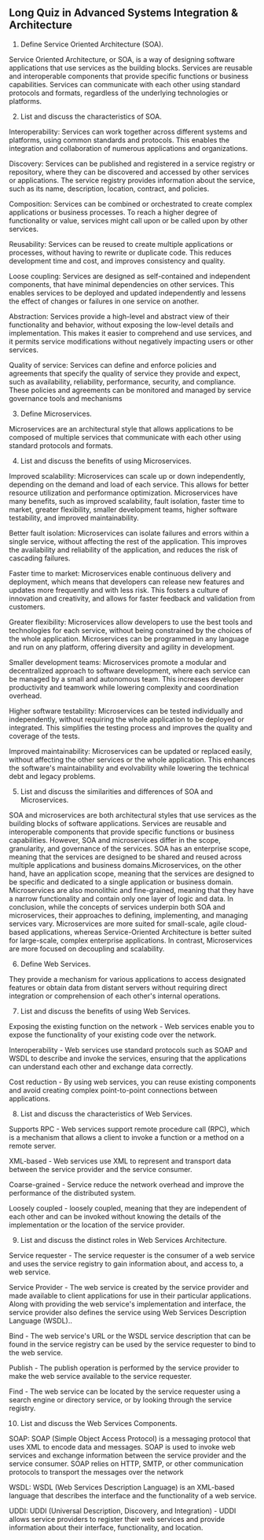 ## Long Quiz in Advanced Systems Integration & Architecture
1. Define Service Oriented Architecture (SOA).

Service Oriented Architecture, or SOA, is a way of designing software applications that use services as the building blocks. Services are reusable and interoperable components that provide specific functions or business capabilities. Services can communicate with each other using standard protocols and formats, regardless of the underlying technologies or platforms. 

2. List and discuss the characteristics of SOA.

Interoperability: Services can work together across different systems and platforms, using common standards and protocols. This enables the integration and collaboration of numerous applications and organizations.

Discovery: Services can be published and registered in a service registry or repository, where they can be discovered and accessed by other services or applications. The service registry provides information about the service, such as its name, description, location, contract, and policies.

Composition: Services can be combined or orchestrated to create complex applications or business processes. To reach a higher degree of functionality or value, services might call upon or be called upon by other services.

Reusability: Services can be reused to create multiple applications or processes, without having to rewrite or duplicate code. This reduces development time and cost, and improves consistency and quality.

Loose coupling: Services are designed as self-contained and independent components, that have minimal dependencies on other services. This enables services to be deployed and updated independently and lessens the effect of changes or failures in one service on another.

Abstraction: Services provide a high-level and abstract view of their functionality and behavior, without exposing the low-level details and implementation. This makes it easier to comprehend and use services, and it permits service modifications without negatively impacting users or other services.


Quality of service: Services can define and enforce policies and agreements that specify the quality of service they provide and expect, such as availability, reliability, performance, security, and compliance. These policies and agreements can be monitored and managed by service governance tools and mechanisms

3. Define Microservices.

Microservices are an architectural style that allows applications to be composed of multiple services that communicate with each other using standard protocols and formats. 



4. List and discuss the benefits of using Microservices.

Improved scalability: Microservices can scale up or down independently, depending on the demand and load of each service. This allows for better resource utilization and performance optimization.  Microservices have many benefits, such as improved scalability, fault isolation, faster time to market, greater flexibility, smaller development teams, higher software testability, and improved maintainability.

Better fault isolation: Microservices can isolate failures and errors within a single service, without affecting the rest of the application. This improves the availability and reliability of the application, and reduces the risk of cascading failures.


Faster time to market: Microservices enable continuous delivery and deployment, which means that developers can release new features and updates more frequently and with less risk. This fosters a culture of innovation and creativity, and allows for faster feedback and validation from customers.


Greater flexibility: Microservices allow developers to use the best tools and technologies for each service, without being constrained by the choices of the whole application. Microservices can be programmed in any language and run on any platform, offering diversity and agility in development.


Smaller development teams: Microservices promote a modular and decentralized approach to software development, where each service can be managed by a small and autonomous team. This increases developer productivity and teamwork while lowering complexity and coordination overhead.

Higher software testability: Microservices can be tested individually and independently, without requiring the whole application to be deployed or integrated. This simplifies the testing process and improves the quality and coverage of the tests.


Improved maintainability: Microservices can be updated or replaced easily, without affecting the other services or the whole application. This enhances the software's maintainability and evolvability while lowering the technical debt and legacy problems.

5. List and discuss the similarities and differences of SOA and Microservices.

SOA and microservices are both architectural styles that use services as the building blocks of software applications. Services are reusable and interoperable components that provide specific functions or business capabilities. However, SOA and microservices differ in the scope, granularity, and governance of the services. SOA has an enterprise scope, meaning that the services are designed to be shared and reused across multiple applications and business domains.Microservices, on the other hand, have an application scope, meaning that the services are designed to be specific and dedicated to a single application or business domain. Microservices are also monolithic and fine-grained, meaning that they have a narrow functionality and contain only one layer of logic and data. In conclusion, while the concepts of services underpin both SOA and microservices, their approaches to defining, implementing, and managing services vary. Microservices are more suited for small-scale, agile cloud-based applications, whereas Service-Oriented Architecture is better suited for large-scale, complex enterprise applications. In contrast, Microservices are more focused on decoupling and scalability.



6. Define Web Services.

They provide a mechanism for various applications to access designated features or obtain data from distant servers without requiring direct integration or comprehension of each other's internal operations.

7. List and discuss the benefits of using Web Services.

Exposing the existing function on the network - Web services enable you to expose the functionality of your existing code over the network. 

Interoperability - Web services use standard protocols such as SOAP and WSDL to describe and invoke the services, ensuring that the applications can understand each other and exchange data correctly.


Cost reduction - By using web services, you can reuse existing components and avoid creating complex point-to-point connections between applications.

8. List and discuss the characteristics of Web Services.

Supports RPC - Web services support remote procedure call (RPC), which is a mechanism that allows a client to invoke a function or a method on a remote server. 

XML-based - Web services use XML to represent and transport data between the service provider and the service consumer.

Coarse-grained - Service reduce the network overhead and improve the performance of the distributed system.

Loosely coupled - loosely coupled, meaning that they are independent of each other and can be invoked without knowing the details of the implementation or the location of the service provider.

9. List and discuss the distinct roles in Web Services Architecture.

Service requester -  The service requester is the consumer of a web service and uses the service registry to gain information about, and access to, a web service. 

Service Provider - The web service is created by the service provider and made available to client applications for use in their particular applications. Along with providing the web service's implementation and interface, the service provider also defines the service using Web Services Description Language (WSDL).. 


Bind - The web service's URL or the WSDL service description that can be found in the service registry can be used by the service requester to bind to the web service. 

Publish - The publish operation is performed by the service provider to make the web service available to the service requester.

Find -  The web service can be located by the service requester using a search engine or directory service, or by looking through the service registry.


10. List and discuss the Web Services Components.

SOAP: SOAP (Simple Object Access Protocol) is a messaging protocol that uses XML to encode data and messages. SOAP is used to invoke web services and exchange information between the service provider and the service consumer. SOAP relies on HTTP, SMTP, or other communication protocols to transport the messages over the network

WSDL: WSDL (Web Services Description Language) is an XML-based language that describes the interface and the functionality of a web service. 

UDDI: UDDI (Universal Description, Discovery, and Integration)  - UDDI allows service providers to register their web services and provide information about their interface, functionality, and location. 
